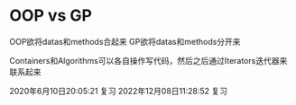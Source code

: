 # OOP vs GP
OOP欲将datas和methods合起来
GP欲将datas和methods分开来

Containers和Algorithms可以各自操作写代码，然后之后通过Iterators迭代器来联系起来

2020年6月10日20:05:21 复习
2022年12月08日11:28:52 复习